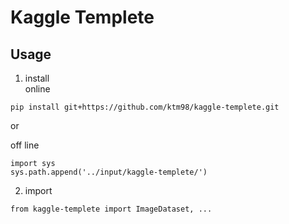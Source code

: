 # Kaggle Templete

## Usage
1. install  
online  
```
pip install git+https://github.com/ktm98/kaggle-templete.git
```
or  

off line
```
import sys
sys.path.append('../input/kaggle-templete/')
```

2. import
```
from kaggle-templete import ImageDataset, ...

```


